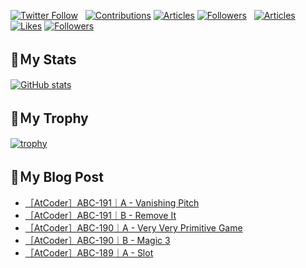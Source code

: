[![Twitter Follow](https://img.shields.io/twitter/follow/hyperdb?label=twitter&logo=twitter&style=plastic)](https://twitter.com/hyperdb)
&nbsp;
[![Contributions](https://badgen.org/img/qiita/hyperdb/contributions?style=plastic)](https://qiita.com/hyperdb)
[![Articles](https://badgen.org/img/qiita/hyperdb/articles?style=plastic)](https://qiita.com/hyperdb)
[![Followers](https://badgen.org/img/qiita/hyperdb/followers?style=plastic)](https://qiita.com/hyperdb)
&nbsp;
[![Articles](https://badgen.org/img/zenn/hyperdb/articles)](https://zenn.dev/hyperdb)
[![Likes](https://badgen.org/img/zenn/hyperdb/likes?style=plastic)](https://zenn.dev/hyperdb)
[![Followers](https://badgen.org/img/zenn/hyperdb/followers?style=plastic)](https://zenn.dev/hyperdb)

## 🔖Ｍy Stats

[![GitHub stats](https://github-readme-stats-eight-theta.vercel.app/api?username=hyperdb&theme=radical&count_private=true&show_icons=true)](https://github.com/anuraghazra/github-readme-stats)

## 🔖Ｍy Trophy

[![trophy](https://github-profile-trophy.vercel.app/?username=hyperdb&theme=onedark)](https://github.com/ryo-ma/github-profile-trophy)

## 🔖Ｍy Blog Post

<!-- BLOG-POST-LIST:START -->
- [［AtCoder］ABC-191｜A - Vanishing Pitch](https://zenn.dev/hyperdb/articles/e2ca832d8455fa)
- [［AtCoder］ABC-191｜B - Remove It](https://zenn.dev/hyperdb/articles/9bfee70fc5b390)
- [［AtCoder］ABC-190｜A - Very Very Primitive Game](https://zenn.dev/hyperdb/articles/e573a98948a996)
- [［AtCoder］ABC-190｜B - Magic 3](https://zenn.dev/hyperdb/articles/ae1705b5d701ef)
- [［AtCoder］ABC-189｜A - Slot](https://zenn.dev/hyperdb/articles/ca5518d416d17f)
<!-- BLOG-POST-LIST:END -->
